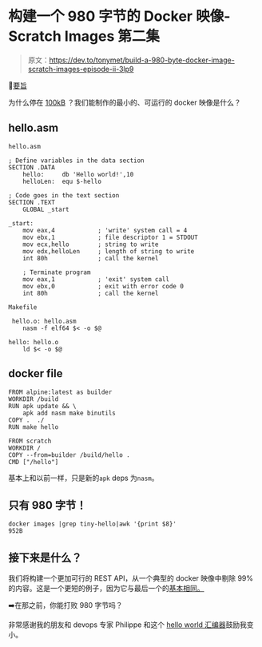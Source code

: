 # 构建一个 980 字节的 Docker 映像- Scratch Images 第二集

> 原文：<https://dev.to/tonymet/build-a-980-byte-docker-image-scratch-images-episode-ii-3lp9>

📓[要旨](https://gist.github.com/tonymet/a80595400b8481e8a0274d63c290ceec)

为什么停在 [100kB](https://dev.to/tonymet/build-100kb-docker-images-from-scratch-4ll5) ？我们能制作的最小的、可运行的 docker 映像是什么？

## hello.asm

`hello.asm`

```
; Define variables in the data section
SECTION .DATA
    hello:     db 'Hello world!',10
    helloLen:  equ $-hello

; Code goes in the text section
SECTION .TEXT
    GLOBAL _start 

_start:
    mov eax,4            ; 'write' system call = 4
    mov ebx,1            ; file descriptor 1 = STDOUT
    mov ecx,hello        ; string to write
    mov edx,helloLen     ; length of string to write
    int 80h              ; call the kernel

    ; Terminate program
    mov eax,1            ; 'exit' system call
    mov ebx,0            ; exit with error code 0
    int 80h              ; call the kernel 
```

`Makefile`

```
 hello.o: hello.asm
    nasm -f elf64 $< -o $@

hello: hello.o
    ld $< -o $@ 
```

## docker file

```
FROM alpine:latest as builder
WORKDIR /build
RUN apk update && \
    apk add nasm make binutils
COPY .  ./
RUN make hello

FROM scratch
WORKDIR /
COPY --from=builder /build/hello .
CMD ["/hello"] 
```

基本上和以前一样，只是新的`apk` deps 为`nasm`。

## 只有 980 字节！

```
docker images |grep tiny-hello|awk '{print $8}'
952B 
```

## 接下来是什么？

我们将构建一个更加可行的 REST API，从一个典型的 docker 映像中剔除 99%的内容。这是一个更短的例子，因为它与最后一个的[基本相同。](https://dev.to/tonymet/build-100kb-docker-images-from-scratch-4ll5)

➡️在那之前，你能打败 980 字节吗？

非常感谢我的朋友和 devops 专家 Philippe 和这个 [hello world 汇编器](https://www.devdungeon.com/content/hello-world-nasm-assembler)鼓励我变小。